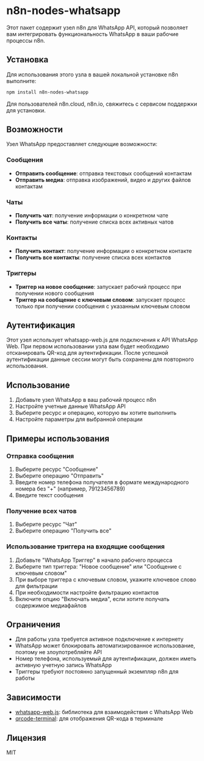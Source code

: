 # n8n-nodes-whatsapp

Этот пакет содержит узел n8n для WhatsApp API, который позволяет вам интегрировать функциональность WhatsApp в ваши рабочие процессы n8n.

## Установка

Для использования этого узла в вашей локальной установке n8n выполните:

```bash
npm install n8n-nodes-whatsapp
```

Для пользователей n8n.cloud, n8n.io, свяжитесь с сервисом поддержки для установки.

## Возможности

Узел WhatsApp предоставляет следующие возможности:

### Сообщения
- **Отправить сообщение**: отправка текстовых сообщений контактам
- **Отправить медиа**: отправка изображений, видео и других файлов контактам

### Чаты
- **Получить чат**: получение информации о конкретном чате
- **Получить все чаты**: получение списка всех активных чатов

### Контакты
- **Получить контакт**: получение информации о конкретном контакте
- **Получить все контакты**: получение списка всех контактов

### Триггеры
- **Триггер на новое сообщение**: запускает рабочий процесс при получении нового сообщения
- **Триггер на сообщение с ключевым словом**: запускает процесс только при получении сообщения с указанным ключевым словом

## Аутентификация

Этот узел использует whatsapp-web.js для подключения к API WhatsApp Web. При первом использовании узла вам будет необходимо отсканировать QR-код для аутентификации. После успешной аутентификации данные сессии могут быть сохранены для повторного использования.

## Использование

1. Добавьте узел WhatsApp в ваш рабочий процесс n8n
2. Настройте учетные данные WhatsApp API
3. Выберите ресурс и операцию, которую вы хотите выполнить
4. Настройте параметры для выбранной операции

## Примеры использования

### Отправка сообщения

1. Выберите ресурс "Сообщение"
2. Выберите операцию "Отправить"
3. Введите номер телефона получателя в формате международного номера без "+" (например, 79123456789)
4. Введите текст сообщения

### Получение всех чатов

1. Выберите ресурс "Чат"
2. Выберите операцию "Получить все"

### Использование триггера на входящие сообщения

1. Добавьте "WhatsApp Триггер" в начало рабочего процесса
2. Выберите тип триггера: "Новое сообщение" или "Сообщение с ключевым словом"
3. При выборе триггера с ключевым словом, укажите ключевое слово для фильтрации
4. При необходимости настройте фильтрацию контактов
5. Включите опцию "Включать медиа", если хотите получать содержимое медиафайлов

## Ограничения

- Для работы узла требуется активное подключение к интернету
- WhatsApp может блокировать автоматизированное использование, поэтому не злоупотребляйте API
- Номер телефона, используемый для аутентификации, должен иметь активную учетную запись WhatsApp
- Триггеры требуют постоянно запущенный экземпляр n8n для работы

## Зависимости

- [whatsapp-web.js](https://github.com/pedroslopez/whatsapp-web.js): библиотека для взаимодействия с WhatsApp Web
- [qrcode-terminal](https://www.npmjs.com/package/qrcode-terminal): для отображения QR-кода в терминале

## Лицензия

MIT 